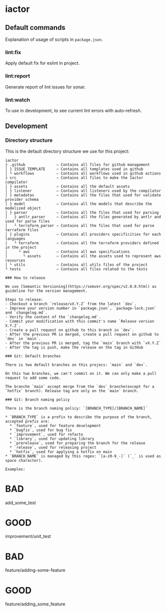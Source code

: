 # iactor

## Default commands

Explanation of usage of scripts in `package.json`.

### lint:fix

Apply default fix for eslint in project.

### lint:report

Generate report of lint issues for sonar.

### lint:watch

To use in development, to see current lint errors with auto-refresh.

## Development

### Directory structure

This is the default directory structure we use for this project:

```
iactor
├ .github              ⇨ Contains all files for github management
│ ├ ISSUE_TEMPLATE     ⇨ Contains all templates used in github
│ └ workflows          ⇨ Contains all workflows used in github actions
├ src                  ⇨ Contains all files to make the Iactor compilator
│ ├ assets             ⇨ Contains all the default assets
│ ├ listener           ⇨ Contains all listeners used by the compilator
│ ├ metadatas          ⇨ Contains all the files that used for validate provider schema
│ ├ model              ⇨ Contains all the models that describe the modelized object 
│ ├ parser             ⇨ Contains all the files that used for parsing
│   ├ antlr_parser     ⇨ Contains all the files generated by antlr and used for parse files
│   └ terraform_parser ⇨ Contains all the files that used for parse terraform files
│ ├ plugins            ⇨ Contains all providers specificities for each languages
│   └ terraform        ⇨ Contains all the terraform providers defined in the project
│     └ aws            ⇨ Contains all aws specifications
│       └ assets       ⇨ Contains all the assets used to represent aws resources
│ └ utils              ⇨ Contains all utils files of the project
└ tests                ⇨ Contains all files related to the tests

### How to release

We use [Semantic Versioning](https://semver.org/spec/v2.0.0.html) as guideline for the version management.

Steps to release:
- Checkout a branch `release/vX.Y.Z` from the latest `dev`.
- Improve your version number in `package.json`, `package-lock.json` and `changelog.md`.
- Verify the content of the `changelog.md`.
- Commit your modification with this commit's name `Release version X.Y.Z`.
- Create a pull request on github to this branch in `dev`.
- After the previous PR is merged, create a pull request on github to `dev` in `main`.
- After the previous PR is merged, tag the `main` branch with `vX.Y.Z`
- After the tag is push, make the release on the tag in GitHub

### Git: Default branches

There is two default branches on this projecs: `main` and `dev`.

On this two branches, we can't commit on it. We can only make a pull request to add some code.

The branche `main` accept merge from the `dev` branche(except for a `hotfix` branch). Release tag are only on the `main` branch.

### Git: Branch naming policy

There is the branch naming policy: `[BRANCH_TYPE]/[BRANCH_NAME]`

* `BRANCH_TYPE` is a prefix to describe the purpose of the branch, accepted prefix are:
  * `feature`, used for feature development
  * `bugfix`, used for bug fix
  * `improvement`, used for refacto
  * `library`, used for updating library
  * `prerelease`, used for preparing the branch for the release
  * `release`, used for releasing project
  * `hotfix`, used for applying a hotfix on main
* `BRANCH_NAME` is managed by this regex: `[a-z0-9_-]` (`_` is used as space character).

Examples:

```
# BAD
add_some_test
# GOOD
improvement/unit_test

# BAD
feature/adding-some-feature
# GOOD
feature/adding_some_feature
```
